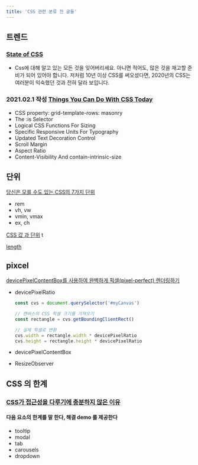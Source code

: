 ```yaml
---
title: 'CSS 관련 분류 전 글들'
---
```


## 트렌드

### [State of CSS](https://2020.stateofcss.com/ko-KR/)

-   Css에 대해 알고 있는 모든 것을 잊어버리세요. 아니면 적어도, 많은 것을 재고할 준비가 되어 있어야 합니다. 저처럼 10년 이상 CSS를 써오셨다면, 2020년의 CSS는 여러분이 익숙했던 것과 전혀 달라 보입니다.

### 2021.02.1 작성 [Things You Can Do With CSS Today](https://www.smashingmagazine.com/2021/02/things-you-can-do-with-css-today/)

-   CSS property: grid-template-rows: masonry
-   The :is Selector
-   Logical CSS Functions For Sizing
-   Specific Responsive Units For Typography
-   Updated Text Decoration Control
-   Scroll Margin
-   Aspect Ratio
-   Content-Visibility And contain-intrinsic-size

## 단위

[당신은 모를 수도 있는 CSS의 7가지 단위](https://webdesign.tutsplus.com/ko/articles/7-css-units-you-might-not-know-about--cms-22573)

-   rem
-   vh, vw
-   vmin, vmax
-   ex, ch

[CSS 값 과 단위](https://developer.mozilla.org/ko/docs/Learn/CSS/Building_blocks/Values_and_units) t

[length](https://developer.mozilla.org/ko/docs/Web/CSS/length)

## pixcel

[devicePixelContentBox를 사용하여 완벽하게 픽셀(pixel-perfect) 렌더링하기](https://ui.toast.com/weekly-pick/ko_20200728)

-   devicePixelRatio

    ```js
    const cvs = document.querySelector('#myCanvas')

    // 캔버스의 CSS 픽셀 크기를 가져오기
    const rectangle = cvs.getBoundingClientRect()

    // 실제 픽셀로 변환
    cvs.width = rectangle.width * devicePixelRatio
    cvs.height = rectangle.height * devicePixelRatio
    ```

-   devicePixelContentBox
-   ResizeObserver

## CSS 의 한계

### [CSS가 접근성을 다루기에 충분하지 않은 이유](https://www.smashingmagazine.com/2021/06/css-javascript-requirements-accessible-components/)

#### 다음 요소의 한계를 말 한다, 해결 demo 를 제공한다

-   tooltip
-   modal
-   tab
-   carousels
-   dropdown
